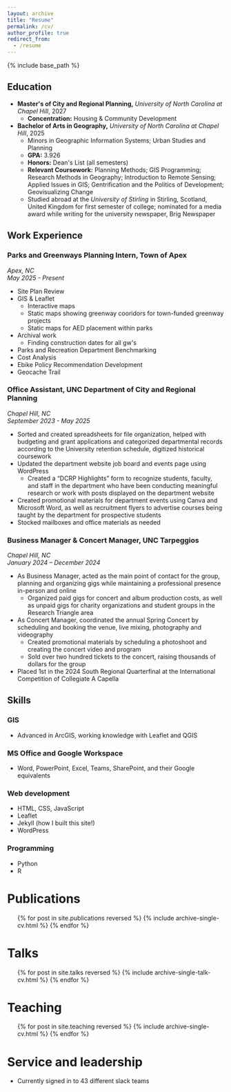 ```yaml
---
layout: archive
title: "Resume"
permalink: /cv/
author_profile: true
redirect_from:
  - /resume
---
```


{% include base_path %}

## Education

* <b>Master's of City and Regional Planning,</b> <em>University of North Carolina at Chapel Hill</em>, 2027
  * <b>Concentration:</b> Housing & Community Development
* <b>Bachelor of Arts in Geography,</b> <em>University of North Carolina at Chapel Hill</em>, 2025
  * Minors in Geographic Information Systems; Urban Studies and Planning
  * <b>GPA:</b> 3.926
  * <b>Honors:</b> Dean's List (all semesters)
  * <b>Relevant Coursework:</b> Planning Methods; GIS Programming; Research Methods in Geography; Introduction to Remote Sensing; Applied Issues in GIS; Gentrification and the Politics of Development; Geovisualizing Change
  * Studied abroad at the <em>University of Stirling</em> in Stirling, Scotland, United Kingdom for first semester of college; nominated for a media award while writing for the university newspaper, Brig Newspaper

## Work Experience

### Parks and Greenways Planning Intern, Town of Apex        	    
<em>Apex, NC <br>
May 2025 - Present</em>

* Site Plan Review
* GIS & Leaflet
  * Interactive maps
  * Static maps showing greenway cooridors for town-funded greenway projects
  * Static maps for AED placement within parks
* Archival work
  * Finding construction dates for all gw's
* Parks and Recreation Department Benchmarking
* Cost Analysis
* Ebike Policy Recommendation Development
* Geocache Trail

### Office Assistant, UNC Department of City and Regional Planning        	    
<em>Chapel Hill, NC <br>
September 2023 - May 2025</em>

* Sorted and created spreadsheets for file organization, helped with budgeting and grant applications and categorized departmental records according to the University retention schedule, digitized historical coursework 
* Updated the department website job board and events page using WordPress
  * Created a “DCRP Highlights” form to recognize students, faculty, and staff in the department who have been conducting meaningful research or work with posts displayed on the department website
* Created promotional materials for department events using Canva and Microsoft Word, as well as recruitment flyers to advertise courses being taught by the department for prospective students
*	Stocked mailboxes and office materials as needed

### Business Manager & Concert Manager, UNC Tarpeggios
<em>Chapel Hill, NC<br>
January 2024 – December 2024</em>

* As Business Manager, acted as the main point of contact for the group, planning and organizing gigs while maintaining a professional presence in-person and online
  * Organized paid gigs for concert and album production costs, as well as unpaid gigs for charity organizations and student groups in the Research Triangle area
* As Concert Manager, coordinated the annual Spring Concert by scheduling and booking the venue, live mixing, photography and videography
  * Created promotional materials by scheduling a photoshoot and creating the concert video and program
  * Sold over two hundred tickets to the concert, raising thousands of dollars for the group 
* Placed 1st in the 2024 South Regional Quarterfinal at the International Competition of Collegiate A Capella

## Skills
### GIS
* Advanced in ArcGIS, working knowledge with Leaflet and QGIS

### MS Office and Google Workspace
* Word, PowerPoint, Excel, Teams, SharePoint, and their Google equivalents

### Web development
* HTML, CSS, JavaScript
* Leaflet
* Jekyll (how I built this site!)
* WordPress

### Programming
* Python
* R





Publications
======
  <ul>{% for post in site.publications reversed %}
    {% include archive-single-cv.html %}
  {% endfor %}</ul>
  
Talks
======
  <ul>{% for post in site.talks reversed %}
    {% include archive-single-talk-cv.html  %}
  {% endfor %}</ul>
  
Teaching
======
  <ul>{% for post in site.teaching reversed %}
    {% include archive-single-cv.html %}
  {% endfor %}</ul>
  
Service and leadership
======
* Currently signed in to 43 different slack teams
